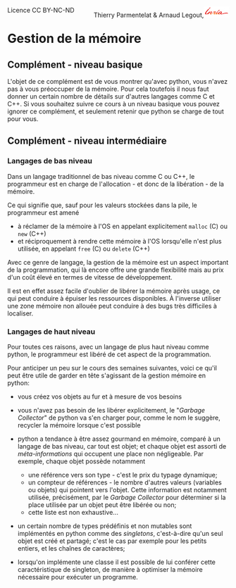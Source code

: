 
<span style="float:left;">Licence CC BY-NC-ND</span><span style="float:right;">Thierry Parmentelat &amp; Arnaud Legout,<img src="../../media/inria-25.png" style="display:inline"></span><br/>

# Gestion de la mémoire

## Complément - niveau basique

L'objet de ce complément est de vous montrer qu'avec python, vous n'avez pas à vous préoccuper de la mémoire. Pour cela toutefois il nous faut donner un certain nombre de détails sur d'autres langages comme C et C++. Si vous souhaitez suivre ce cours à un niveau basique vous pouvez ignorer ce complément, et seulement retenir que python se charge de tout pour vous.

## Complément - niveau intermédiaire

### Langages de bas niveau

Dans un langage traditionnel de bas niveau comme C ou C++, le programmeur est en charge de l'allocation - et donc de la libération - de la mémoire.

Ce qui signifie que, sauf pour les valeurs stockées dans la pile, le programmeur est amené
 * à réclamer de la mémoire à l'OS en appelant explicitement `malloc` (C) ou `new` (C++)
 * et réciproquement à rendre cette mémoire à l'OS lorsqu'elle n'est plus utilisée, en appelant `free` (C) ou `delete` (C++)

Avec ce genre de langage, la gestion de la mémoire est un aspect important de la programmation, qui là encore offre une grande flexibilité mais au prix d'un coût élevé en termes de vitesse de développement.

Il est en effet assez facile d'oublier de libérer la mémoire après usage, ce qui peut conduire à épuiser les ressources disponibles. À l'inverse utiliser une zone mémoire non allouée peut conduire à des bugs très difficiles à localiser.

### Langages de haut niveau

Pour toutes ces raisons, avec un langage de plus haut niveau comme python, le programmeur est libéré de cet aspect de la programmation.

Pour anticiper un peu sur le cours des semaines suivantes, voici ce qu'il peut être utile de garder en tête s'agissant de la gestion mémoire en python:
 * vous créez vos objets au fur et à mesure de vos besoins
 * vous n'avez pas besoin de les libérer explicitement, le "*Garbage Collector*" de python va s'en charger pour, comme le nom le suggère, recycler la mémoire lorsque c'est possible


 * python a tendance à être assez gourmand en mémoire, comparé à un langage de bas niveau, car tout est objet; et chaque objet est assorti de *méta-informations* qui occupent une place non négligeable. Par exemple, chaque objet possède notamment
   * une référence vers son type - c'est le prix du typage dynamique;
   * un compteur de références - le nombre d'autres valeurs (variables ou objets) qui pointent vers l'objet. Cette information est notamment utilisée, précisément, par le *Garbage Collector* pour déterminer si la place utilisée par un objet peut être libérée ou non;
   * cette liste est non exhaustive...
 * un certain nombre de types prédéfinis et non mutables sont implémentés en python comme des *singletons*, c'est-à-dire qu'un seul objet est créé et partagé; c'est le cas par exemple pour les petits entiers, et les chaînes de caractères;
 * lorsqu'on implémente une classe il est possible de lui conférer cette caractéristique de singleton, de manière à optimiser la mémoire nécessaire pour exécuter un programme.
